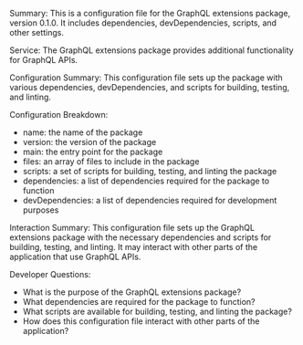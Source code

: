 Summary:
This is a configuration file for the GraphQL extensions package, version 0.1.0. It includes dependencies, devDependencies, scripts, and other settings.

Service:
The GraphQL extensions package provides additional functionality for GraphQL APIs.

Configuration Summary:
This configuration file sets up the package with various dependencies, devDependencies, and scripts for building, testing, and linting.

Configuration Breakdown:
- name: the name of the package
- version: the version of the package
- main: the entry point for the package
- files: an array of files to include in the package
- scripts: a set of scripts for building, testing, and linting the package
- dependencies: a list of dependencies required for the package to function
- devDependencies: a list of dependencies required for development purposes

Interaction Summary:
This configuration file sets up the GraphQL extensions package with the necessary dependencies and scripts for building, testing, and linting. It may interact with other parts of the application that use GraphQL APIs.

Developer Questions:
- What is the purpose of the GraphQL extensions package?
- What dependencies are required for the package to function?
- What scripts are available for building, testing, and linting the package?
- How does this configuration file interact with other parts of the application?
